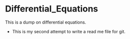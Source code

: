 # Differential_Equations
This is a dump on differential equations.
* This is my second attempt to write a read me file for git.
